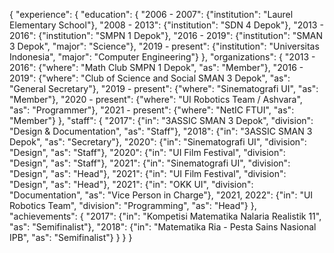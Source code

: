 {
	"experience": {
		"education": {
			"2006 - 2007":
				{"institution": "Laurel Elementary School"},
			"2008 - 2013":
				{"institution": "SDN 4 Depok"},
			"2013 - 2016":
				{"institution": "SMPN 1 Depok"},
			"2016 - 2019":
				{"institution": "SMAN 3 Depok",
				"major": "Science"},
			"2019 - present":
				{"institution": "Universitas Indonesia",
				"major": "Computer Engineering"}
		},
		"organizations": {
			"2013 - 2016":
				{"where": "Math Club SMPN 1 Depok",
				"as": "Member"},
			"2016 - 2019":
				{"where": "Club of Science and Social SMAN 3 Depok",
				"as": "General Secretary"},
			"2019 - present":
				{"where": "Sinematografi UI",
				"as": "Member"},
			"2020 - present":
				{"where": "UI Robotics Team / Ashvara",
				"as": "Programmer"},
			"2021 - present":
				{"where": "NetIC FTUI",
				"as": "Member"}
		},
		"staff": {
			"2017":
				{"in": "3ASSIC SMAN 3 Depok",
				"division": "Design & Documentation",
				"as": "Staff"},
			"2018":
				{"in": "3ASSIC SMAN 3 Depok",
				"as": "Secretary"},
			"2020":
				{"in": "Sinematografi UI",
				"division": "Design",
				"as": "Staff"},
			"2020":
				{"in": "UI Film Festival",
				"division": "Design",
				"as": "Staff"},
			"2021":
				{"in": "Sinematografi UI",
				"division": "Design",
				"as": "Head"},
			"2021":
				{"in": "UI Film Festival",
				"division": "Design",
				"as": "Head"},
			"2021":
				{"in": "OKK UI",
				"division": "Documentation",
				"as": "Vice Person in Charge"},
			"2021, 2022":
				{"in": "UI Robotics Team",
				"division": "Programming",
				"as": "Head"}
		},
		"achievements": {
			"2017":
				{"in": "Kompetisi Matematika Nalaria Realistik 11",
				"as": "Semifinalist"},
			"2018":
				{"in": "Matematika Ria - Pesta Sains Nasional IPB",
				"as": "Semifinalist"}
		}
	}
}
